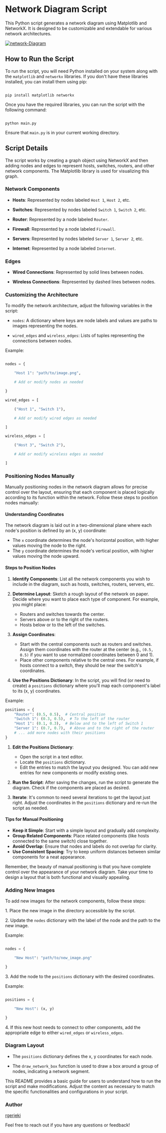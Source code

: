 # Network Diagram Script

This Python script generates a network diagram using Matplotlib and NetworkX. It is designed to be customizable and extendable for various network architectures.

<a href="https://ibb.co/Nskf1M0"><img src="https://i.ibb.co/VthbHsF/network-Diagram.png" alt="network-Diagram" border="0" /></a>

## How to Run the Script

To run the script, you will need Python installed on your system along with the `matplotlib` and `networkx` libraries. If you don't have these libraries installed, you can install them using pip:

```

pip install matplotlib networkx

```

Once you have the required libraries, you can run the script with the following command:

```

python main.py

```

Ensure that `main.py` is in your current working directory.

## Script Details

The script works by creating a graph object using NetworkX and then adding nodes and edges to represent hosts, switches, routers, and other network components. The Matplotlib library is used for visualizing this graph.

### Network Components

- **Hosts**: Represented by nodes labeled `Host 1`, `Host 2`, etc.

- **Switches**: Represented by nodes labeled `Switch 1`, `Switch 2`, etc.

- **Router**: Represented by a node labeled `Router`.

- **Firewall**: Represented by a node labeled `Firewall`.

- **Servers**: Represented by nodes labeled `Server 1`, `Server 2`, etc.

- **Internet**: Represented by a node labeled `Internet`.

### Edges

- **Wired Connections**: Represented by solid lines between nodes.

- **Wireless Connections**: Represented by dashed lines between nodes.

### Customizing the Architecture

To modify the network architecture, adjust the following variables in the script:

- `nodes`: A dictionary where keys are node labels and values are paths to images representing the nodes.

- `wired_edges` and `wireless_edges`: Lists of tuples representing the connections between nodes.

Example:

```python

nodes = {

    "Host 1": "path/to/image.png",

    # Add or modify nodes as needed

}

wired_edges = [

    ("Host 1", "Switch 1"),

    # Add or modify wired edges as needed

]

wireless_edges = [

    ("Host 3", "Switch 2"),

    # Add or modify wireless edges as needed

]

```

### Positioning Nodes Manually

Manually positioning nodes in the network diagram allows for precise control over the layout, ensuring that each component is placed logically according to its function within the network. Follow these steps to position nodes manually:

#### Understanding Coordinates

The network diagram is laid out in a two-dimensional plane where each node's position is defined by an (x, y) coordinate:
- The `x` coordinate determines the node's horizontal position, with higher values moving the node to the right.
- The `y` coordinate determines the node's vertical position, with higher values moving the node upward.

#### Steps to Position Nodes

1. **Identify Components**: List all the network components you wish to include in the diagram, such as hosts, switches, routers, servers, etc.

2. **Determine Layout**: Sketch a rough layout of the network on paper. Decide where you want to place each type of component. For example, you might place:
   - Routers and switches towards the center.
   - Servers above or to the right of the routers.
   - Hosts below or to the left of the switches.

3. **Assign Coordinates**:
   - Start with the central components such as routers and switches. Assign them coordinates with the router at the center (e.g., `(0.5, 0.5)` if you want to use normalized coordinates between 0 and 1).
   - Place other components relative to the central ones. For example, if hosts connect to a switch, they should be near the switch's coordinates.

4. **Use the Positions Dictionary**: In the script, you will find (or need to create) a `positions` dictionary where you'll map each component's label to its (x, y) coordinates.

Example:

```python
positions = {
    "Router": (0.5, 0.5),  # Central position
    "Switch 1": (0.3, 0.5),  # To the left of the router
    "Host 1": (0.1, 0.3),  # Below and to the left of Switch 1
    "Server 1": (0.7, 0.7),  # Above and to the right of the router
    # ... add more nodes with their positions
}
```

1.  **Edit the Positions Dictionary**:

    -   Open the script in a text editor.
    -   Locate the `positions` dictionary.
    -   Edit the entries to match the layout you designed. You can add new entries for new components or modify existing ones.
2.  **Run the Script**: After saving the changes, run the script to generate the diagram. Check if the components are placed as desired.

3.  **Iterate**: It's common to need several iterations to get the layout just right. Adjust the coordinates in the `positions` dictionary and re-run the script as needed.

#### Tips for Manual Positioning

-   **Keep it Simple**: Start with a simple layout and gradually add complexity.
-   **Group Related Components**: Place related components (like hosts connected to the same switch) close together.
-   **Avoid Overlap**: Ensure that nodes and labels do not overlap for clarity.
-   **Use Consistent Spacing**: Try to keep uniform distances between similar components for a neat appearance.

Remember, the beauty of manual positioning is that you have complete control over the appearance of your network diagram. Take your time to design a layout that is both functional and visually appealing.

### Adding New Images

To add new images for the network components, follow these steps:

1\. Place the new image in the directory accessible by the script.

2\. Update the `nodes` dictionary with the label of the node and the path to the new image.

Example:

```python

nodes = {

    "New Host": "path/to/new_image.png"

}

```

3\. Add the node to the `positions` dictionary with the desired coordinates.

Example:

```python

positions = {

    "New Host": (x, y)

}

```

4\. If this new host needs to connect to other components, add the appropriate edge to either `wired_edges` or `wireless_edges`.

### Diagram Layout

- The `positions` dictionary defines the x, y coordinates for each node.

- The `draw_network_box` function is used to draw a box around a group of nodes, indicating a network segment.

This README provides a basic guide for users to understand how to run the script and make modifications. Adjust the content as necessary to match the specific functionalities and configurations in your script.

### Author

[rgerjeki](https://github.com/rgerjeki)

Feel free to reach out if you have any questions or feedback!

